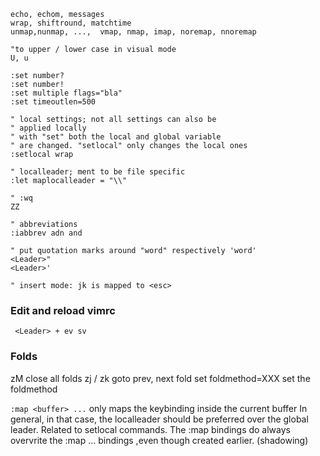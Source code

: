 
```VIM
echo, echom, messages
wrap, shiftround, matchtime
unmap,nunmap, ...,  vmap, nmap, imap, noremap, nnoremap

"to upper / lower case in visual mode
U, u

:set number? 
:set number!
:set multiple flags="bla"
:set timeoutlen=500

" local settings; not all settings can also be
" applied locally
" with "set" both the local and global variable
" are changed. "setlocal" only changes the local ones
:setlocal wrap

" localleader; ment to be file specific
:let maplocalleader = "\\"

" :wq
ZZ

" abbreviations
:iabbrev adn and

" put quotation marks around "word" respectively 'word'
<Leader>"
<Leader>'

" insert mode: jk is mapped to <esc>
```
### Edit and reload vimrc
` <Leader> + ev sv`



### Folds
zM close all folds
zj / zk goto prev, next fold
set foldmethod=XXX set the foldmethod

` :map <buffer> ... ` only maps the keybinding inside the current buffer
In general, in that case, the localleader should be preferred over
the global leader.
Related to setlocal commands.
The :map <buffer> bindings do always overvrite the :map ... bindings ,even though 
created earlier. (shadowing)



